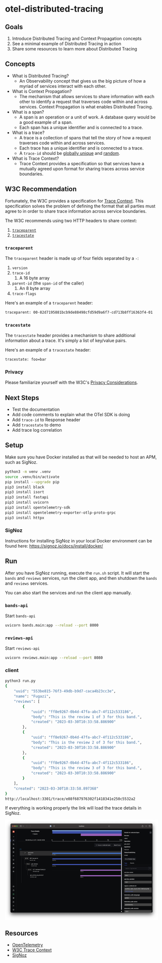 # otel-distributed-tracing

## Goals

1. Introduce Distributed Tracing and Context Propagation concepts
2. See a minimal example of Distributed Tracing in action
3. Share some resources to learn more about Distributed Tracing

## Concepts

- What is Distributed Tracing?
  - An Observability concept that gives us the big picture of how a myriad of services interact with each other.
- What is Context Propagation?
  - The mechanism that allows services to share information with each other to identify a request that traverses code within and across services.  Context Propagation is what enables Distributed Tracing.
- What is a span?
  - A span is an operation or a unit of work.  A database query would be a good example of a span.
  - Each span has a unique identifier and is connected to a trace.
- What is a trace?
  - A trace is a collection of spans that tell the story of how a request traverses code within and across services.
  - Each trace has a unique identifier and is connected to a trace.
  - A `trace-id` should be [globally unique](https://www.w3.org/TR/trace-context/#uniqueness-of-trace-id) and [random](https://www.w3.org/TR/trace-context/#randomness-of-trace-id).
- What is Trace Context?
  - Trace Context provides a specification so that services have a mutually agreed upon format for sharing traces across service boundaries.

## W3C Recommendation

Fortunately, the W3C provides a specification for [Trace Context](https://www.w3.org/TR/trace-context).  This specification solves the problem of defining the format that all parties must agree to in order to share trace information across service boundaries.

The W3C recommends using two HTTP headers to share context:

   1. [`traceparent`](https://www.w3.org/TR/trace-context/#traceparent-header)
   2. [`tracestate`](https://www.w3.org/TR/trace-context/#tracestate-header)

### `traceparent`

The `traceparent` header is made up of four fields separated by a `-`:

1. `version`
2. `trace-id`
   1. A 16 byte array
3. `parent-id` (the `span-id` of the caller)
   1. An 8 byte array
4. `trace-flags`

Here's an example of a `traceparent` header:

```sh
traceparent: 00-82d7195881bcb9de88498cfd59d9a6f7-cd713b8ff16363f4-01
```

### `tracestate`

The `tracestate` header provides a mechanism to share additional information about a trace.  It's simply a list of key/value pairs.

Here's an example of a `tracestate` header:

```sh
tracestate: foo=bar
```

### Privacy

Please familiarize yourself with the W3C's [Privacy Considerations](https://www.w3.org/TR/trace-context/#privacy-considerations).

## Next Steps
- Test the documentation
- Add code comments to explain what the OTel SDK is doing
- Add `trace-id` to Response header
- Add `tracestate` to demo
- Add trace log correlation

## Setup

Make sure you have Docker installed as that will be needed to host an APM, such as SigNoz.

```sh
python3 -m venv .venv
source .venv/bin/activate
pip install --upgrade pip
pip3 install black
pip3 install isort
pip3 install fastapi
pip3 install uvicorn
pip3 install opentelemetry-sdk
pip3 install opentelemetry-exporter-otlp-proto-grpc
pip3 install httpx
```

### SigNoz

Instructions for installing SigNoz in your local Docker environment can be found here: https://signoz.io/docs/install/docker/


## Run

After you have SigNoz running, execute the `run.sh` script.  It will start the `bands` and `reviews` services, run the client app, and then shutdown the `bands` and `reviews` services.

You can also start the services and run the client app manually.

### `bands-api`

Start `bands-api`

```sh
uvicorn bands.main:app --reload --port 8000
```

### `reviews-api`

Start `reviews-api`

```sh
uvicorn reviews.main:app --reload --port 8080
```

### client

```sh
python3 run.py   
{
    "uuid": "553be815-76f3-49db-b9d7-caca4b23cc3e",
    "name": "Fugazi",
    "reviews": [
        {
            "uuid": "ff8e9267-0b4d-47fa-abc7-4f112c533186",
            "body": "This is the review 1 of 3 for this band.",
            "created": "2023-03-30T10:33:58.886900"
        },
        {
            "uuid": "ff8e9267-0b4d-47fa-abc7-4f112c533186",
            "body": "This is the review 2 of 3 for this band.",
            "created": "2023-03-30T10:33:58.886900"
        },
        {
            "uuid": "ff8e9267-0b4d-47fa-abc7-4f112c533186",
            "body": "This is the review 3 of 3 for this band.",
            "created": "2023-03-30T10:33:58.886900"
        }
    ],
    "created": "2023-03-30T10:33:58.897368"
}
http://localhost:3301/trace/e08f687976302f1418341e250c5532a2
```

If everything is working properly the link will load the trace details in SigNoz.

![SigNoz Trace Details](signoz.png)

## Resources

- [OpenTelemetry](https://opentelemetry.io)
- [W3C Trace Context](https://www.w3.org/TR/trace-context)
- [SigNoz](https://signoz.io)

